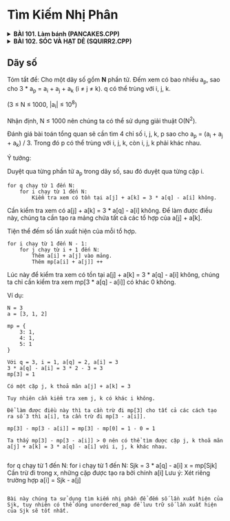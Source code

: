 # Tìm Kiếm Nhị Phân

<details>

<summary>
<b>
BÀI 101. Làm bánh (PANCAKES.CPP)
</b>
</summary>


<br>
Nhận định: Mỗi con gà sẽ có thời gian để trứng là t<sub>i</sub>. 

Sau thời gian là **T** thì con gà **i** sẽ để được phần trứng là **T/t<sub>i</sub>**.

Có **N** con gà và cần **x** quả trứng.

Nhận thấy nếu **T** càng lớn thì số lượng trứng càng nhiều. Nên mình sẽ tìm kiếm nhị phần để tìm ra thời gian nhỏ nhất để có **x** quả trứng.

Đầu tiên khoảng thời gian T có thể từ 1 đến 10<sup>18</sup>. Mình sẽ tìm kiếm nhị phân trong khoảng này.

```cpp

#include <bits/stdc++.h>

using namespace std;

int main() {
	int n;
	long long x, T;
	cin >> n >> x;
	vector<int> t(n);
	for (int i = 0; i < n; i++) {
		cin >> t[i];
	}
	long long l = 1, r = 1e18;
	long long ans = 0;
	while (l <= r) {
		long long m = (l + r) / 2;
		long long sum = 0;
		for (int i = 0; i < n; i++) {
			sum += m / t[i];
		}
		if (sum >= x) {
			ans = m;
			r = m - 1;
		} else {
			l = m + 1;
		}
	}
	cout << ans << endl;
	return 0;
}

```

</details>

<details>
<summary>
<b>
BÀI 102. SÓC VÀ HẠT DẺ (SQUIRR2.CPP)
</b>
</summary>

<br>
Nhận định: Mỗi cây hạt dẻ có thời gian chờ hạt đầu tiên là t<sub>i</sub>. Tiếp đó cứ sau mỗi thời gian là **p<sub>i</sub>** thì cây sẽ cho ra thêm 1 hạt dẻ.

Sau thời gian là **T** thì cây **i** sẽ cho ra được phần hạt dẻ là **(T - t<sub>i</sub>) / p<sub>i</sub>** + 1.

Nhận thấy nếu **T** càng lớn thì số lượng hạt dẻ càng nhiều. Có **M** cây hạt dẻ, **N** chú sóc và cần **K** hạt dẻ.

Nên mình sẽ tìm kiếm nhị phần trong **T**. Mỗi **T** chúng ta có được số lượng hạt dẻ của mỗi cây trong **M** cây, tìm **N** cây có nhiều hạt dẻ nhất. Nếu tổng số hạt dẻ của **N** cây đó >= **K**, thì đó có thể là đán án, tiếp tục tìm T nhỏ hơn. Ngược lại thì tìm T lớn hơn.

```cpp
#include <bits/stdc++.h>

using namespace std;

int main() {
	int m, n, k;
	cin >> m >> n >> k;
	vector<int> t(m), p(m);
	for (int i = 0; i < m; i++) {
		cin >> t[i];
	}
	for (int i = 0; i < m; i++) {
		cin >> p[i];
	}
	long long l = 0, r = 1e18;
	long long ans = 0;
	while (l <= r) {
		long long T = (l + r) / 2;
		vector<long long> a(m);
		for (int i = 0; i < m; i++) {
			a[i] = (T - t[i]) / p[i] + 1;
		}
		sort(a.begin(), a.end(), greater<long long>());
		long long sum = 0;
		for (int i = 0; i < n; i++) {
			sum += a[i];
		}
		if (sum >= k) {
			ans = T;
			r = T - 1;
		} else {
			l = T + 1;
		}
	}
	cout << ans << endl;
	return 0;
}
```

</details>

## Dãy số

Tóm tắt đề: Cho một dãy số gồm **N** phần tử. Đếm xem có bao nhiều a<sub>p</sub>, sao cho 3 * a<sub>p</sub> = a<sub>i</sub> + a<sub>j</sub> +  a<sub>k</sub> (i ≠ j ≠ k). q có thể trùng với i, j, k.

(3 ≤ N ≤ 1000, |a<sub>i</sub>| ≤ 10<sup>8</sup>)

Nhận định, N ≤ 1000 nên chúng ta có thể sử dụng giải thuật O(N<sup>2</sup>).

Đánh giá bài toán tổng quan sẽ cần tìm 4 chỉ số i, j, k, p sao cho a<sub>p</sub> = (a<sub>i</sub> + a<sub>j</sub> + a<sub>k</sub>) / 3. Trong đó p có thể trùng với i, j, k, còn i, j, k phải khác nhau.

Ý tưởng:

Duyệt qua từng phần tử a<sub>p</sub> trong dãy số, sau đó duyệt qua từng cặp i.

```
for q chạy từ 1 đến N:
	for i chạy từ 1 đến N:
		Kiểm tra xem có tồn tại a[j] + a[k] = 3 * a[q] - a[i] không.
```

Cần kiểm tra xem có a[j] + a[k] = 3 * a[q] - a[i] không. Để làm được điều này, chúng ta cần tạo ra mảng chứa tất cả các tổ hợp của a[j] + a[k].

Tiện thể đếm số lần xuất hiện của mỗi tổ hợp.

```
for i chạy từ 1 đến N - 1:
	for j chạy từ i + 1 đến N:
		Thêm a[i] + a[j] vào mảng.
		Thêm mp[a[i] + a[j]] ++
```

Lúc này để kiểm tra xem có tồn tại a[j] + a[k] = 3 * a[q] - a[i] không, chúng ta chỉ cần kiểm tra xem mp[3 * a[q] - a[i]] có khác 0 không.

Ví dụ:

```
N = 3
a = [3, 1, 2]

mp = {
	3: 1,
	4: 1,
	5: 1
}

Với q = 3, i = 1, a[q] = 2, a[i] = 3
3 * a[q] - a[i] = 3 * 2 - 3 = 3
mp[3] = 1

Có một cặp j, k thoả mãn a[j] + a[k] = 3

Tuy nhiên cần kiểm tra xem j, k có khác i không.

Để làm được điều này thì ta cần trừ đi mp[3] cho tất cả các cách tạo ra số 3 thì a[i], ta cần trừ đi mp[3 - a[i]].

mp[3] - mp[3 - a[i]] = mp[3] - mp[0] = 1 - 0 = 1

Ta thấy mp[3] - mp[3 - a[i]] > 0 nên có thể tìm được cặp j, k thoã mãn a[j] + a[k] = 3 * a[q] - a[i] với i, j, k khác nhau.


```
for q chạy từ 1 đến N:
	for i chạy từ 1 đến N:
		Sjk = 3 * a[q] - a[i]
		x = mp[Sjk]
		Cần trừ đi trong x, những cặp được tạo ra bởi chính a[i]
		Lưu ý: Xét riêng trường hợp a[i] = Sjk - a[j]

```

Bài này chúng ta sử dụng tìm kiếm nhị phần để đếm số lần xuất hiện của Sjk, tuy nhiên có thể dùng unordered_map để lưu trữ số lần xuất hiện của Sjk sẽ tốt nhất.